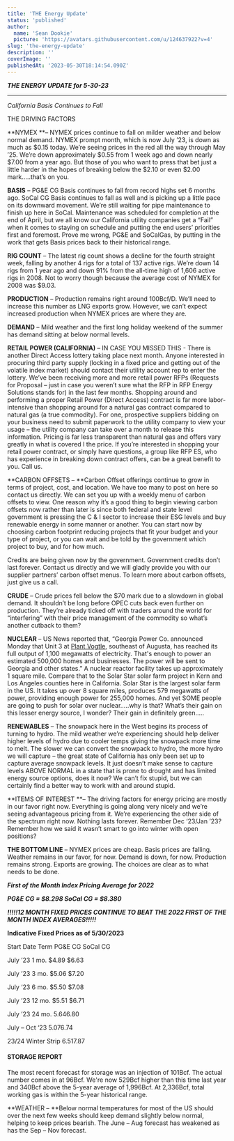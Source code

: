 ```yaml
---
title: 'THE Energy Update'
status: 'published'
author:
  name: 'Sean Dookie'
  picture: 'https://avatars.githubusercontent.com/u/124637922?v=4'
slug: 'the-energy-update'
description: ''
coverImage: ''
publishedAt: '2023-05-30T18:14:54.090Z'
---
```


***THE ENERGY UPDATE for 5-30-23***



****

*California Basis Continues to Fall*

THE DRIVING FACTORS

**NYMEX **– NYMEX prices continue to fall on milder weather and below normal demand. NYMEX prompt month, which is now July ’23, is down as much as $0.15 today. We’re seeing prices in the red all the way through May ’25. We’re down approximately $0.55 from 1 week ago and down nearly $7.00 from a year ago. But those of you who want to press that bet just a little harder in the hopes of breaking below the $2.10 or even $2.00 mark…..that’s on you.



**BASIS** – PG&E CG Basis continues to fall from record highs set 6 months ago. SoCal CG Basis continues to fall as well and is picking up a little pace on its downward movement. We’re still waiting for pipe maintenance to finish up here in SoCal. Maintenance was scheduled for completion at the end of April, but we all know our California utility companies get a “Fail” when it comes to staying on schedule and putting the end users’ priorities first and foremost. Prove me wrong, PG&E and SoCalGas, by putting in the work that gets Basis prices back to their historical range.

**RIG COUNT** – The latest rig count shows a decline for the fourth straight week, falling by another 4 rigs for a total of 137 active rigs. We’re down 14 rigs from 1 year ago and down 91% from the all-time high of 1,606 active rigs in 2008. Not to worry though because the average cost of NYMEX for 2008 was $9.03.



**PRODUCTION** – Production remains right around 100Bcf/D. We’ll need to increase this number as LNG exports grow. However, we can’t expect increased production when NYMEX prices are where they are.

**DEMAND** – Mild weather and the first long holiday weekend of the summer has demand sitting at below normal levels.

**RETAIL POWER (CALIFORNIA)** – IN CASE YOU MISSED THIS - There is another Direct Access lottery taking place next month. Anyone interested in procuring third party supply (locking in a fixed price and getting out of the volatile index market) should contact their utility account rep to enter the lottery. We’ve been receiving more and more retail power RFPs (Requests for Proposal – just in case you weren’t sure what the RFP in RFP Energy Solutions stands for) in the last few months. Shopping around and performing a proper Retail Power (Direct Access) contract is far more labor-intensive than shopping around for a natural gas contract compared to natural gas (a true commodity). For one, prospective suppliers bidding on your business need to submit paperwork to the utility company to view your usage – the utility company can take over a month to release this information. Pricing is far less transparent than natural gas and offers vary greatly in what is covered I the price. If you’re interested in shopping your retail power contract, or simply have questions, a group like RFP ES, who has experience in breaking down contract offers, can be a great benefit to you. Call us.

**CARBON OFFSETS – **Carbon Offset offerings continue to grow in terms of project, cost, and location. We have too many to post on here so contact us directly. We can set you up with a weekly menu of carbon offsets to view. One reason why it’s a good thing to begin viewing carbon offsets now rather than later is since both federal and state level government is pressing the C & I sector to increase their ESG levels and buy renewable energy in some manner or another. You can start now by choosing carbon footprint reducing projects that fit your budget and your type of project, or you can wait and be told by the government which project to buy, and for how much.

Credits are being given now by the government. Government credits don’t last forever. Contact us directly and we will gladly provide you with our supplier partners’ carbon offset menus. To learn more about carbon offsets, just give us a call.

**CRUDE** – Crude prices fell below the $70 mark due to a slowdown in global demand. It shouldn’t be long before OPEC cuts back even further on production. They’re already ticked off with traders around the world for “interfering” with their price management of the commodity so what’s another cutback to them?

**NUCLEAR** – US News reported that, “Georgia Power Co. announced Monday that Unit 3 at [Plant Vogtle](https://apnews.com/article/georgia-nuclear-power-plant-vogtle-rates-costs-75c7a413cda3935dd551be9115e88a64), southeast of Augusta, has reached its full output of 1,100 megawatts of electricity. That's enough to power an estimated 500,000 homes and businesses. The power will be sent to Georgia and other states.” A nuclear reactor facility takes up approximately 1 square mile. Compare that to the Solar Star solar farm project in Kern and Los Angeles counties here in California. Solar Star is the largest solar farm in the US. It takes up over 8 square miles, produces 579 megawatts of power, providing enough power for 255,000 homes. And yet SOME people are going to push for solar over nuclear…..why is that? What’s their gain on this lesser energy source, I wonder? Their gain in definitely green…..

**RENEWABLES** – The snowpack here in the West begins its process of turning to hydro. The mild weather we’re experiencing should help deliver higher levels of hydro due to cooler temps giving the snowpack more time to melt. The slower we can convert the snowpack to hydro, the more hydro we will capture – the great state of California has only been set up to capture average snowpack levels. It just doesn’t make sense to capture levels ABOVE NORMAL in a state that is prone to drought and has limited energy source options, does it now? We can’t fix stupid, but we can certainly find a better way to work with and around stupid.

**ITEMS OF INTEREST **– The driving factors for energy pricing are mostly in our favor right now. Everything is going along very nicely and we’re seeing advantageous pricing from it. We’re experiencing the other side of the spectrum right now. Nothing lasts forever. Remember Dec ‘23/Jan ’23? Remember how we said it wasn’t smart to go into winter with open positions?

**THE BOTTOM LINE** – NYMEX prices are cheap. Basis prices are falling. Weather remains in our favor, for now. Demand is down, for now. Production remains strong. Exports are growing. The choices are clear as to what needs to be done.

***First of the Month Index Pricing Average for 2022***

***PG&E CG = $8.298 SoCal CG = $8.380***

***!!!!!12 MONTH FIXED PRICES CONTINUE TO BEAT THE 2022 FIRST OF THE MONTH INDEX AVERAGES!!!!!***

**Indicative Fixed Prices as of 5/30/2023**

Start Date Term PG&E CG SoCal CG

July ’23 1 mo. $4.89 $6.63

July ’23 3 mo. $5.06 $7.20

July ‘23 6 mo. $5.50 $7.08

July ’23 12 mo. $5.51 $6.71

July ’23 24 mo. $5.64 $6.80

July – Oct ‘23 $5.07 $6.74

23/24 Winter Strip $6.51 $7.87

#### **STORAGE REPORT**

The most recent forecast for storage was an injection of 101Bcf. The actual number comes in at 96Bcf. We're now 529Bcf higher than this time last year and 340Bcf above the 5-year average of 1,996Bcf. At 2,336Bcf, total working gas is within the 5-year historical range.

**WEATHER – **Below normal temperatures for most of the US should over the next few weeks should keep demand slightly below normal, helping to keep prices bearish. The June – Aug forecast has weakened as has the Sep – Nov forecast.

